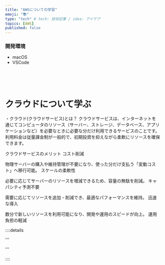 ```yaml
---
title: "AWSについての学習"
emoji: "📚"
type: "tech" # tech: 技術記事 / idea: アイデア
topics: [AWS]
published: false
---
```

### 開発環境
- macOS
- VSCode


<br>
<br>
<br>

# クラウドについて学ぶ
・クラウド(クラウドサービス)とは？
クラウドサービスは、インターネットを通じてコンピュータのリソース（サーバー、ストレージ、データベース、アプリケーションなど）を必要なときに必要な分だけ利用できるサービスのことです。利用料金は従量課金制が一般的で、初期投資を抑えながら柔軟にリソースを確保できます。






クラウドサービスのメリット
コスト削減

物理サーバーの購入や維持管理が不要になり、使った分だけ支払う「変動コスト」へ移行可能。
スケールの柔軟性

必要に応じてサーバーのリソースを増減できるため、容量の無駄を削減。
キャパシティ予測不要

需要に応じてリソースを追加・削減でき、最適なパフォーマンスを維持。
迅速な導入

数分で新しいリソースを利用可能になり、開発や運用のスピードが向上。
運用負担の軽減





::::details 

'''


'''

::::

<br>
<br>
<br>